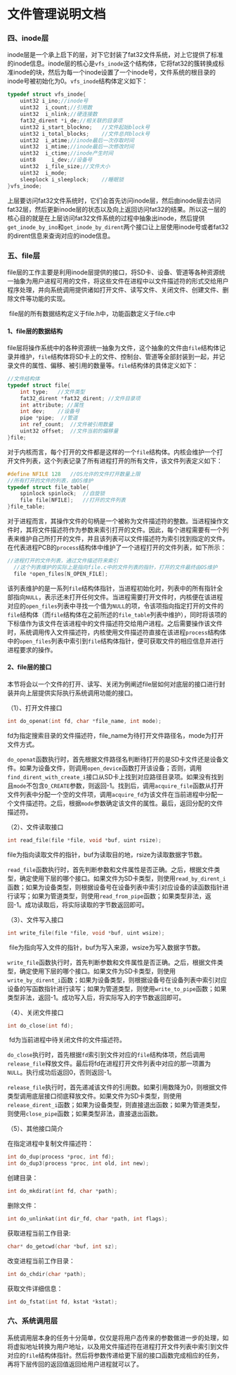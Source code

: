 # 文件管理说明文档



### 四、inode层
​		inode层是一个承上启下的层，对下它封装了fat32文件系统，对上它提供了标准的inode信息。inode层的核心是`vfs_inode`这个结构体，它将fat32的簇转换成标准inode的块，然后为每一个inode设置了一个inode号，文件系统的根目录的inode号被初始化为0。`vfs_inode`结构体定义如下：

```c
typedef struct vfs_inode{
    uint32 i_ino;//inode号
    uint32  i_count;//引用数
    uint32  i_nlink;//硬连接数
    fat32_dirent *i_de;//相关联的目录项
    uint32 i_start_blockno;   //文件起始block号
    uint32 i_total_blocks;    //文件总共block号
    uint32  i_atime;//inode最后一次存取时间
    uint32  i_mtime;//inode最后一次修改时间
    uint32  i_ctime;//inode产生时间
    uint8     i_dev;//设备号
    uint32  i_file_size;//文件大小
    uint32  i_mode;
    sleeplock i_sleeplock;    //睡眠锁
}vfs_inode;
```

​		上层要访问fat32文件系统时，它们会首先访问inode层，然后由inode层去访问fat32层，然后更新inode层的状态以及向上返回访问fat32的结果。所以这一层的核心目的就是在上层访问fat32文件系统的过程中抽象出inode，然后提供`get_inode_by_ino`和`get_inode_by_dirent`两个接口让上层使用inode号或者fat32的dirent信息来查询对应的inode信息。



### 五、file层

​		file层的工作主要是利用inode层提供的接口，将SD卡、设备、管道等各种资源统一抽象为用户进程可用的文件，将这些文件在进程中以文件描述符的形式交给用户程序处理，并向系统调用提供诸如打开文件、读写文件、关闭文件、创建文件、删除文件等功能的实现。

​		file层的所有数据结构定义于file.h中，功能函数定义于file.c中

#### 1、file层的数据结构

​		file层将操作系统中的各种资源统一抽象为文件，这个抽象的文件由`file`结构体记录并维护，`file`结构体将SD卡上的文件、控制台、管道等全部封装到一起，并记录文件的属性、偏移、被引用的数量等。`file`结构体的具体定义如下：

```c
//文件结构体
typedef struct file{
    int type;   //文件类型
    fat32_dirent *fat32_dirent; //文件目录项
    int attribute; //属性
    int dev;    //设备号
    pipe *pipe;  //管道
    int ref_count;  //文件被引用数量
    uint32 offset;  //文件当前的偏移量
}file;
```

​		对于内核而言，每个打开的文件都是这样的一个`file`结构体。内核会维护一个打开文件列表，这个列表记录了所有进程打开的所有文件，该文件列表定义如下：

```c
#define NFILE 128   //OS允许的文件打开数量上限   
//所有打开的文件的列表，由OS维护
typedef struct file_table{
    spinlock spinlock;  //自旋锁
    file file[NFILE];   //打开的文件列表
}file_table;
```

​		对于进程而言，其操作文件的句柄是一个被称为文件描述符的整数。当进程操作文件时，其将文件描述符作为参数来索引打开的文件。因此，每个进程需要有一个列表来维护自己所打开的文件，并且该列表可以文件描述符为索引找到指定的文件。在代表进程PCB的`process`结构体中维护了一个进程打开的文件列表，如下所示：

```c
//进程打开的文件列表，通过文件描述符来索引
  //这个列表维护的实际上是指向file.c中的文件列表的指针，打开的文件最终由OS维护
  file *open_files[N_OPEN_FILE];  
```

​		该列表维护的是一系列`file`结构体指针，当进程初始化时，列表中的所有指针全部指向`NULL`，表示还未打开任何文件。当进程需要打开文件时，内核便在该进程对应的`open_files`列表中寻找一个值为`NULL`的项，令该项指向指定打开的文件的`file`结构体（而`file`结构体在之前所述的`file_table`列表中维护），同时将该项的下标值作为该文件在该进程中的文件描述符交给用户进程。之后需要操作该文件时，系统调用传入文件描述符，内核使用文件描述符直接在该进程`process`结构体中的`open_files`列表中索引到`file`结构体指针，便可获取文件的相应信息并进行进程要求的操作。



#### 2、file层的接口

​		本节将会以一个文件的打开、读写、关闭为例阐述file层如何对底层的接口进行封装并向上层提供实际执行系统调用功能的接口。

（1）、打开文件接口

```c
int do_openat(int fd, char *file_name, int mode);
```

​		fd为指定搜索目录的文件描述符，file_name为待打开文件路径名，mode为打开文件方式。

​		`do_openat`函数执行时，首先根据文件路径名判断待打开的是SD卡文件还是设备文件。如果为设备文件，则调用`open_device`函数打开该设备；否则，调用`find_dirent_with_create_i`接口从SD卡上找到对应路径目录项。如果没有找到且`mode`不包含`O_CREATE`参数，则返回-1。找到后，调用`acquire_file`函数从打开文件列表中分配一个空的文件项，调用`acquire_fd`为该文件在当前进程中分配一个文件描述符。之后，根据`mode`参数确定该文件的属性。最后，返回分配的文件描述符。

（2）、文件读取接口

```c
int read_file(file *file, void *buf, uint rsize);
```

​		file为指向读取文件的指针，buf为读取目的地，rsize为读取数据字节数。

​		`read_file`函数执行时，首先判断参数和文件属性是否正确。之后，根据文件类型，确定使用下层的哪个接口。如果文件为SD卡类型，则使用`read_by_dirent_i`函数；如果为设备类型，则根据设备号在设备列表中索引对应设备的读函数指针进行读写；如果为管道类型，则使用`read_from_pipe`函数；如果类型非法，返回-1。成功读取后，将实际读取的字节数返回即可。

（3）、文件写入接口

```c
int write_file(file *file, void *buf, uint wsize);
```

​		file为指向写入文件的指针，buf为写入来源，wsize为写入数据字节数。

​		`write_file`函数执行时，首先判断参数和文件属性是否正确。之后，根据文件类型，确定使用下层的哪个接口。如果文件为SD卡类型，则使用`write_by_dirent_i`函数；如果为设备类型，则根据设备号在设备列表中索引对应设备的写函数指针进行读写；如果为管道类型，则使用`write_to_pipe`函数；如果类型非法，返回-1。成功写入后，将实际写入的字节数返回即可。		

（4）、关闭文件接口

```c
int do_close(int fd);
```

​		fd为当前进程中待关闭文件的文件描述符。

​		`do_close`执行时，首先根据`fd`索引到文件对应的`file`结构体项，然后调用`release_file`释放文件。最后将fd在进程打开文件列表中对应的那一项置为`NULL`。执行成功后返回0，否则返回-1。

​		`release_file`执行时，首先递减该文件的引用数。如果引用数降为0，则根据文件类型调用底层接口彻底释放文件。如果文件为SD卡类型，则使用`release_dirent_i`函数；如果为设备类型，则直接退出函数；如果为管道类型，则使用`close_pipe`函数；如果类型非法，直接退出函数。

（5）、其他接口简介

在指定进程中复制文件描述符：

```c
int do_dup(process *proc, int fd);
int do_dup3(process *proc, int old, int new);
```

创建目录：

```c
int do_mkdirat(int fd, char *path);
```

删除文件：

```c
int do_unlinkat(int dir_fd, char *path, int flags);
```

获取进程当前工作目录:

```c
char* do_getcwd(char *buf, int sz);
```

改变进程当前工作目录：

```c
int do_chdir(char *path);
```

获取文件详细信息：
```c
int do_fstat(int fd, kstat *kstat);
```



### 六、系统调用层

​		系统调用层本身的任务十分简单，仅仅是将用户态传来的参数做进一步的处理，如将虚拟地址转换为用户地址，以及用文件描述符在进程打开文件列表中索引到文件对应的`file`结构体指针。然后将参数传递给更下层的接口函数完成相应的任务，再将下层传回的返回值返回给用户进程就可以了。